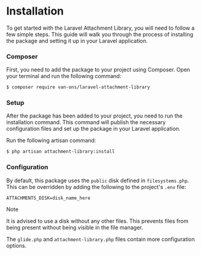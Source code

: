 # Installation

To get started with the Laravel Attachment Library, you will need to follow a few simple steps. This guide will walk you through the process of installing the package and setting it up in your Laravel application.

### Composer

First, you need to add the package to your project using Composer. Open your terminal and run the following command:

```bash
$ composer require van-ons/laravel-attachment-library
```

### Setup

After the package has been added to your project, you need to run the installation command. This command will publish the necessary configuration files and set up the package in your Laravel application.

Run the following artisan command:

```bash
$ php artisan attachment-library:install 
```

### Configuration

By default, this package uses the `public` disk defined in `filesystems.php`. This can be overridden by adding the following to the project's `.env` file:

```env
ATTACHMENTS_DISK=disk_name_here
```

> [!NOTE]
> It is advised to use a disk without any other files. This prevents files from being present without being visible in the file manager.

The `glide.php` and `attachment-library.php` files contain more configuration options.
